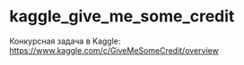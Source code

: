# kaggle_give_me_some_credit
Конкурсная задача в Kaggle: https://www.kaggle.com/c/GiveMeSomeCredit/overview
